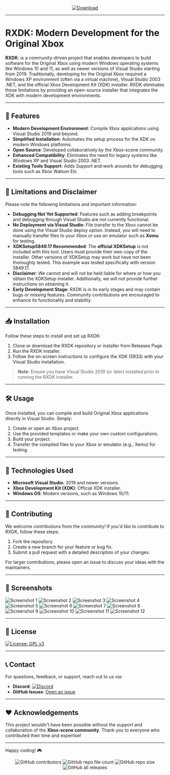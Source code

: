 <div align="center">

[![Download](https://img.shields.io/badge/download-latest-brightgreen.svg?style=for-the-badge&logo=github)](https://github.com/Team-Resurgent/RXDK/releases/latest)

</div>

---

# RXDK: Modern Development for the Original Xbox

**RXDK**: is a community-driven project that enables developers to build software for the Original Xbox using modern Windows operating systems like Windows 10 and 11, as well as newer versions of Visual Studio starting from 2019. Traditionally, developing for the Original Xbox required a Windows XP environment (often via a virtual machine), Visual Studio 2003 .NET, and the official Xbox Development Kit (XDK) installer. RXDK eliminates these limitations by providing an open-source installer that integrates the XDK with modern development environments.

---

## 🚀 Features

- **Modern Development Environment**: Compile Xbox applications using Visual Studio 2019 and beyond.
- **Simplified Installation**: Automates the setup process for the XDK on modern Windows platforms.
- **Open Source**: Developed collaboratively by the Xbox-scene community.
- **Enhanced Compatibility**: Eliminates the need for legacy systems like Windows XP and Visual Studio 2003 .NET.
- **Existing Tools Support**: Adds Support and work arounds for debugging tools such as Xbox Watson Etc
---

## 🚧 Limitations and Disclaimer

Please note the following limitations and important information:

- **Debugging Not Yet Supported**: Features such as adding breakpoints and debugging through Visual Studio are not currently functional.
- **No Deployment via Visual Studio**: File transfer to the Xbox cannot be done using the Visual Studio deploy option. Instead, you will need to manually transfer files to your Xbox or use an emulator such as **Xemu** for testing.
- **XDKSetup5849.17 Recommended**: The **official XDKSetup** is not included with this tool. Users must provide their own copy of the installer. Other versions of XDKSetup may work but have not been thoroughly tested. This example was tested specifically with version 5849.17.
- **Disclaimer**: We cannot and will not be held liable for where or how you obtain the XDKSetup installer. Additionally, we will not provide further instructions on obtaining it.
- **Early Development Stage**: RXDK is in its early stages and may contain bugs or missing features. Community contributions are encouraged to enhance its functionality and stability.

---

## 📥 Installation

Follow these steps to install and set up RXDK:

1. Clone or download the RXDK repository or installer from Releases Page.
2. Run the RXDK installer.
3. Follow the on-screen instructions to configure the XDK (5933) with your Visual Studio installation.

> **Note**: Ensure you have Visual Studio 2019 (or later) installed prior to running the RXDK installer.

---

## 🛠 Usage

Once installed, you can compile and build Original Xbox applications directly in Visual Studio. Simply:

1. Create or open an Xbox project.
2. Use the provided templates or make your own custom configurations.
3. Build your project.
4. Transfer the compiled files to your Xbox or emulator (e.g., Xemu) for testing.

---

## 🧰 Technologies Used

- **Microsoft Visual Studio**: 2019 and newer versions.
- **Xbox Development Kit (XDK)**: Official XDK installer.
- **Windows OS**: Modern versions, such as Windows 10/11.

---

## 🌟 Contributing

We welcome contributions from the community! If you'd like to contribute to RXDK, follow these steps:

1. Fork the repository.
2. Create a new branch for your feature or bug fix.
3. Submit a pull request with a detailed description of your changes.

For larger contributions, please open an issue to discuss your ideas with the maintainers.

---

## 📸 Screenshots

![Screenshot 1](Screenshots/image.png)
![Screenshot 2](Screenshots/image1.png)
![Screenshot 3](Screenshots/image2.png)
![Screenshot 4](Screenshots/image3.png)
![Screenshot 5](Screenshots/image4.png)
![Screenshot 6](Screenshots/image5.png)
![Screenshot 7](Screenshots/image6.png)
![Screenshot 8](Screenshots/image7.png)
![Screenshot 9](Screenshots/image8.png)
![Screenshot 10](Screenshots/image9.png)
![Screenshot 11](Screenshots/image10.png)
![Screenshot 12](Screenshots/image11.png)

---

## 📜 License

[![License: GPL v3](https://img.shields.io/badge/License-GPLv3-blue.svg)](https://github.com/Team-Resurgent/RXDK/blob/main/LICENSE)

---

## 📞 Contact

For questions, feedback, or support, reach out to us via:

- **Discord**: [![Discord](https://img.shields.io/badge/chat-on%20discord-7289da.svg?logo=discord)](https://discord.gg/VcdSfajQGK)
- **GitHub Issues**: [Open an issue](https://github.com/Team-Resurgent/RXDK/issues)

---

## ❤️ Acknowledgements

This project wouldn't have been possible without the support and collaboration of the **Xbox-scene community**. Thank you to everyone who contributed their time and expertise!

---

Happy coding! 🎮

<div align="center">

![GitHub contributors](https://img.shields.io/github/contributors/Team-Resurgent/RXDK?style=flat-square)
![GitHub repo file count](https://img.shields.io/github/directory-file-count/Team-Resurgent/RXDK?style=flat-square)
![GitHub repo size](https://img.shields.io/github/repo-size/Team-Resurgent/RXDK?style=flat-square)
![GitHub all releases](https://img.shields.io/github/downloads/Team-Resurgent/RXDK/total?style=flat-square)

</div>
